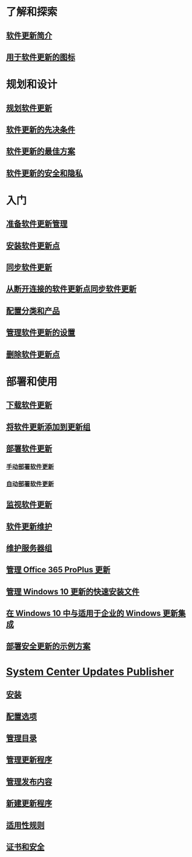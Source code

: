 # 了解和探索
## [软件更新简介](understand/software-updates-introduction.md)
## [用于软件更新的图标](understand/software-updates-icons.md)

# 规划和设计
## [规划软件更新](plan-design/plan-for-software-updates.md)
## [软件更新的先决条件](plan-design/prerequisites-for-software-updates.md)
## [软件更新的最佳方案](plan-design/software-updates-best-practices.md)
## [软件更新的安全和隐私](plan-design/security-and-privacy-for-software-updates.md)

# 入门
## [准备软件更新管理](get-started/prepare-for-software-updates-management.md)
## [安装软件更新点](get-started/install-a-software-update-point.md)
## [同步软件更新](get-started/synchronize-software-updates.md)
## [从断开连接的软件更新点同步软件更新](get-started/synchronize-software-updates-disconnected.md)
## [配置分类和产品](get-started/configure-classifications-and-products.md)
## [管理软件更新的设置](get-started/manage-settings-for-software-updates.md)
## [删除软件更新点](get-started/remove-a-software-update-point.md)

# 部署和使用
## [下载软件更新](deploy-use/download-software-updates.md)

## [将软件更新添加到更新组](deploy-use/add-software-updates-to-an-update-group.md)
## [部署软件更新](deploy-use/deploy-software-updates.md)
### [手动部署软件更新](deploy-use/manually-deploy-software-updates.md)
### [自动部署软件更新](deploy-use/automatically-deploy-software-updates.md)

## [监视软件更新](deploy-use/monitor-software-updates.md)
## [软件更新维护](deploy-use/software-updates-maintenance.md)
## [维护服务器组](deploy-use/service-a-server-group.md)
## [管理 Office 365 ProPlus 更新](deploy-use/manage-office-365-proplus-updates.md)
## [管理 Windows 10 更新的快速安装文件](deploy-use/manage-express-installation-files-for-windows-10-updates.md)
## [在 Windows 10 中与适用于企业的 Windows 更新集成](deploy-use/integrate-windows-update-for-business-windows-10.md)
## [部署安全更新的示例方案](deploy-use/example-scenario-deploy-monitor-monthly-security-updates.md)

# [System Center Updates Publisher](tools/updates-publisher.md)
## [安装](tools/install-updates-publisher.md)
## [配置选项](tools/updates-publisher-options.md)
## [管理目录](tools/updates-publisher-catalogs.md)
## [管理更新程序](tools/manage-updates-with-updates-publisher.md)
## [管理发布内容](tools/updates-publisher-publications.md)
## [新建更新程序](tools/create-updates-with-updates-publisher.md)
## [适用性规则](tools/updates-publisher-applicability-rules.md)
## [证书和安全](tools/updates-publisher-security.md)

